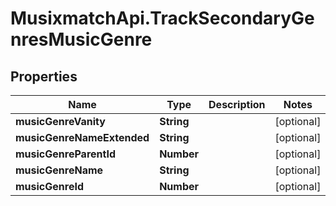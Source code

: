 # MusixmatchApi.TrackSecondaryGenresMusicGenre

## Properties
Name | Type | Description | Notes
------------ | ------------- | ------------- | -------------
**musicGenreVanity** | **String** |  | [optional] 
**musicGenreNameExtended** | **String** |  | [optional] 
**musicGenreParentId** | **Number** |  | [optional] 
**musicGenreName** | **String** |  | [optional] 
**musicGenreId** | **Number** |  | [optional] 


